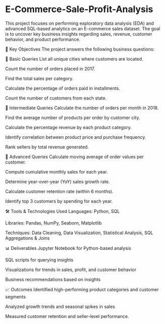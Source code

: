# E-Commerce-Sale-Profit-Analysis

This project focuses on performing exploratory data analysis (EDA) and advanced SQL-based analytics on an E-commerce sales dataset. The goal is to uncover key business insights regarding sales, revenue, customer behavior, and product performance.

📌 Key Objectives The project answers the following business questions:

🔹 Basic Queries List all unique cities where customers are located.

Count the number of orders placed in 2017.

Find the total sales per category.

Calculate the percentage of orders paid in installments.

Count the number of customers from each state.

🔹 Intermediate Queries Calculate the number of orders per month in 2018.

Find the average number of products per order by customer city.

Calculate the percentage revenue by each product category.

Identify correlation between product price and purchase frequency.

Rank sellers by total revenue generated.

🔹 Advanced Queries Calculate moving average of order values per customer.

Compute cumulative monthly sales for each year.

Determine year-over-year (YoY) sales growth rate.

Calculate customer retention rate (within 6 months).

Identify top 3 customers by spending for each year.

🛠️ Tools & Technologies Used Languages: Python, SQL

Libraries: Pandas, NumPy, Seaborn, Matplotlib

Techniques: Data Cleaning, Data Visualization, Statistical Analysis, SQL Aggregations & Joins

📊 Deliverables Jupyter Notebook for Python-based analysis

SQL scripts for querying insights

Visualizations for trends in sales, profit, and customer behavior

Business recommendations based on insights

📈 Outcomes Identified high-performing product categories and customer segments

Analyzed growth trends and seasonal spikes in sales

Measured customer retention and seller-level performance.
